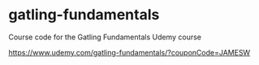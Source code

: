 # gatling-fundamentals
Course code for the Gatling Fundamentals Udemy course

https://www.udemy.com/gatling-fundamentals/?couponCode=JAMESW
